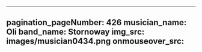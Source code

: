 ------
pagination_pageNumber: 426
musician_name: Oli
band_name: Stornoway
img_src: images/musician0434.png
onmouseover_src: 
------
